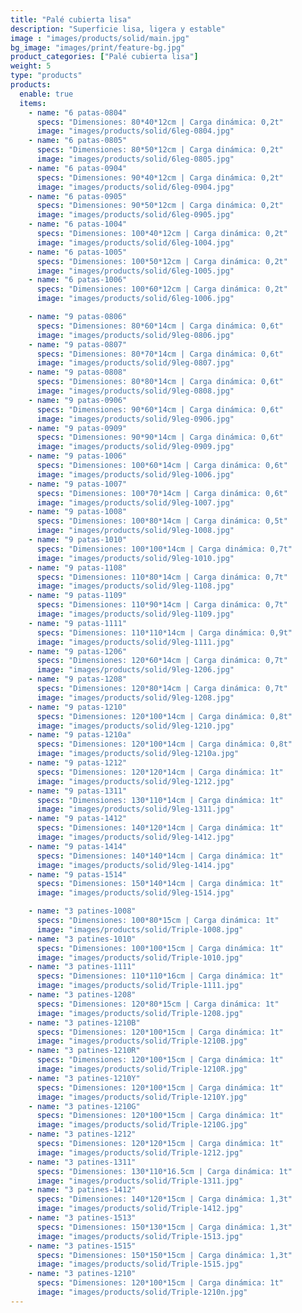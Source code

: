 ```yaml
---
title: "Palé cubierta lisa"
description: "Superficie lisa, ligera y estable"
image : "images/products/solid/main.jpg"
bg_image: "images/print/feature-bg.jpg"
product_categories: ["Palé cubierta lisa"]
weight: 5
type: "products"
products:
  enable: true
  items:
    - name: "6 patas-0804"
      specs: "Dimensiones: 80*40*12cm | Carga dinámica: 0,2t"
      image: "images/products/solid/6leg-0804.jpg"
    - name: "6 patas-0805"
      specs: "Dimensiones: 80*50*12cm | Carga dinámica: 0,2t"
      image: "images/products/solid/6leg-0805.jpg"
    - name: "6 patas-0904"
      specs: "Dimensiones: 90*40*12cm | Carga dinámica: 0,2t"
      image: "images/products/solid/6leg-0904.jpg"
    - name: "6 patas-0905"
      specs: "Dimensiones: 90*50*12cm | Carga dinámica: 0,2t"
      image: "images/products/solid/6leg-0905.jpg"
    - name: "6 patas-1004"
      specs: "Dimensiones: 100*40*12cm | Carga dinámica: 0,2t"
      image: "images/products/solid/6leg-1004.jpg"
    - name: "6 patas-1005"
      specs: "Dimensiones: 100*50*12cm | Carga dinámica: 0,2t"
      image: "images/products/solid/6leg-1005.jpg"
    - name: "6 patas-1006"
      specs: "Dimensiones: 100*60*12cm | Carga dinámica: 0,2t"
      image: "images/products/solid/6leg-1006.jpg"

    - name: "9 patas-0806"
      specs: "Dimensiones: 80*60*14cm | Carga dinámica: 0,6t"
      image: "images/products/solid/9leg-0806.jpg"
    - name: "9 patas-0807"
      specs: "Dimensiones: 80*70*14cm | Carga dinámica: 0,6t"
      image: "images/products/solid/9leg-0807.jpg"
    - name: "9 patas-0808"
      specs: "Dimensiones: 80*80*14cm | Carga dinámica: 0,6t"
      image: "images/products/solid/9leg-0808.jpg"
    - name: "9 patas-0906"
      specs: "Dimensiones: 90*60*14cm | Carga dinámica: 0,6t"
      image: "images/products/solid/9leg-0906.jpg"
    - name: "9 patas-0909"
      specs: "Dimensiones: 90*90*14cm | Carga dinámica: 0,6t"
      image: "images/products/solid/9leg-0909.jpg"
    - name: "9 patas-1006"
      specs: "Dimensiones: 100*60*14cm | Carga dinámica: 0,6t"
      image: "images/products/solid/9leg-1006.jpg"
    - name: "9 patas-1007"
      specs: "Dimensiones: 100*70*14cm | Carga dinámica: 0,6t"
      image: "images/products/solid/9leg-1007.jpg"
    - name: "9 patas-1008"
      specs: "Dimensiones: 100*80*14cm | Carga dinámica: 0,5t"
      image: "images/products/solid/9leg-1008.jpg"
    - name: "9 patas-1010"
      specs: "Dimensiones: 100*100*14cm | Carga dinámica: 0,7t"
      image: "images/products/solid/9leg-1010.jpg"
    - name: "9 patas-1108"
      specs: "Dimensiones: 110*80*14cm | Carga dinámica: 0,7t"
      image: "images/products/solid/9leg-1108.jpg"
    - name: "9 patas-1109"
      specs: "Dimensiones: 110*90*14cm | Carga dinámica: 0,7t"
      image: "images/products/solid/9leg-1109.jpg"
    - name: "9 patas-1111"
      specs: "Dimensiones: 110*110*14cm | Carga dinámica: 0,9t"
      image: "images/products/solid/9leg-1111.jpg"
    - name: "9 patas-1206"
      specs: "Dimensiones: 120*60*14cm | Carga dinámica: 0,7t"
      image: "images/products/solid/9leg-1206.jpg"
    - name: "9 patas-1208"
      specs: "Dimensiones: 120*80*14cm | Carga dinámica: 0,7t"
      image: "images/products/solid/9leg-1208.jpg"
    - name: "9 patas-1210"
      specs: "Dimensiones: 120*100*14cm | Carga dinámica: 0,8t"
      image: "images/products/solid/9leg-1210.jpg"
    - name: "9 patas-1210a"
      specs: "Dimensiones: 120*100*14cm | Carga dinámica: 0,8t"
      image: "images/products/solid/9leg-1210a.jpg"
    - name: "9 patas-1212"
      specs: "Dimensiones: 120*120*14cm | Carga dinámica: 1t"
      image: "images/products/solid/9leg-1212.jpg"
    - name: "9 patas-1311"
      specs: "Dimensiones: 130*110*14cm | Carga dinámica: 1t"
      image: "images/products/solid/9leg-1311.jpg"
    - name: "9 patas-1412"
      specs: "Dimensiones: 140*120*14cm | Carga dinámica: 1t"
      image: "images/products/solid/9leg-1412.jpg"
    - name: "9 patas-1414"
      specs: "Dimensiones: 140*140*14cm | Carga dinámica: 1t"
      image: "images/products/solid/9leg-1414.jpg"
    - name: "9 patas-1514"
      specs: "Dimensiones: 150*140*14cm | Carga dinámica: 1t"
      image: "images/products/solid/9leg-1514.jpg"

    - name: "3 patines-1008"
      specs: "Dimensiones: 100*80*15cm | Carga dinámica: 1t"
      image: "images/products/solid/Triple-1008.jpg"
    - name: "3 patines-1010"
      specs: "Dimensiones: 100*100*15cm | Carga dinámica: 1t"
      image: "images/products/solid/Triple-1010.jpg"
    - name: "3 patines-1111"
      specs: "Dimensiones: 110*110*16cm | Carga dinámica: 1t"
      image: "images/products/solid/Triple-1111.jpg"
    - name: "3 patines-1208"
      specs: "Dimensiones: 120*80*15cm | Carga dinámica: 1t"
      image: "images/products/solid/Triple-1208.jpg"
    - name: "3 patines-1210B"
      specs: "Dimensiones: 120*100*15cm | Carga dinámica: 1t"
      image: "images/products/solid/Triple-1210B.jpg"
    - name: "3 patines-1210R"
      specs: "Dimensiones: 120*100*15cm | Carga dinámica: 1t"
      image: "images/products/solid/Triple-1210R.jpg"
    - name: "3 patines-1210Y"
      specs: "Dimensiones: 120*100*15cm | Carga dinámica: 1t"
      image: "images/products/solid/Triple-1210Y.jpg"
    - name: "3 patines-1210G"
      specs: "Dimensiones: 120*100*15cm | Carga dinámica: 1t"
      image: "images/products/solid/Triple-1210G.jpg"
    - name: "3 patines-1212"
      specs: "Dimensiones: 120*120*15cm | Carga dinámica: 1t"
      image: "images/products/solid/Triple-1212.jpg"
    - name: "3 patines-1311"
      specs: "Dimensiones: 130*110*16.5cm | Carga dinámica: 1t"
      image: "images/products/solid/Triple-1311.jpg"
    - name: "3 patines-1412"
      specs: "Dimensiones: 140*120*15cm | Carga dinámica: 1,3t"
      image: "images/products/solid/Triple-1412.jpg"
    - name: "3 patines-1513"
      specs: "Dimensiones: 150*130*15cm | Carga dinámica: 1,3t"
      image: "images/products/solid/Triple-1513.jpg"
    - name: "3 patines-1515"
      specs: "Dimensiones: 150*150*15cm | Carga dinámica: 1,3t"
      image: "images/products/solid/Triple-1515.jpg"
    - name: "3 patines-1210"
      specs: "Dimensiones: 120*100*15cm | Carga dinámica: 1t"
      image: "images/products/solid/Triple-1210n.jpg"
---
```

